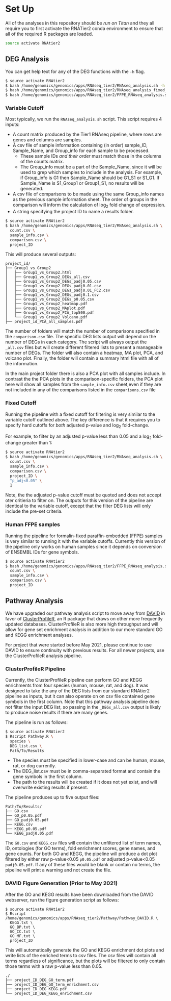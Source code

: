 # Set Up
All of the analyses in this repository should be *run on Titan* and they all require you to first activate the RNATier2 conda environment to ensure that all of the required R packages are loaded.
```bash
source activate RNAtier2
```

## DEG Analysis

You can get help text for any of the DEG functions with the `-h` flag.
```bash
$ source activate RNAtier2
$ bash /home/genomics/genomics/apps/RNAseq_tier2/RNAseq_analysis.sh -h 
$ bash /home/genomics/genomics/apps/RNAseq_tier2/RNAseq_analysis_fixed_cutoff.sh -h
$ bash /home/genomics/genomics/apps/RNAseq_tier2/FFPE_RNAseq_analysis.sh -h
```
### Variable Cutoff

Most typically, we run the `RNAseq_analysis.sh` script. This script requires 4 inputs:

- A count matrix produced by the Tier1 RNAseq pipeline, where rows are genes and columns are samples.
- A csv file of sample information containing (in order)  sample_ID, Sample_Name, and Group_info for each sample to be processed. 
  - These sample IDs *and their order* must match those in the columns of the counts matrix. 
  - The Group_info must be a part of the Sample_Name, since it will be used to grep which samples to include in the analysis. For example, if Group_info is G1 then Sample_Name should be G1_S1 or S1_G1. If Sample_Name is S1_Group1 or Group1_S1, no results will be generated. 
- A csv file of comparisons to be made using the same Group_info names as the previous sample information sheet. The order of groups in the comparison will inform the calculation of log<sub>2</sub> fold change of expression.
- A string specifying the project ID to name a results folder.

```bash
$ source activate RNAtier2
$ bash /home/genomics/genomics/apps/RNAseq_tier2/RNAseq_analysis.sh \
  count.csv \
  sample_info.csv \
  comparison.csv \
  project_ID
```

This will produce several outputs:
```
project_id/
├── Group1_vs_Group2
│   ├── Group1_vs_Group2.html
│   ├── Group1_vs_Group2_DEGs_all.csv
│   ├── Group1_vs_Group2_DEGs_padj0.05.csv
│   ├── Group1_vs_Group2_DEGs_padj0.01.csv
│   ├── Group1_vs_Group2_DEGs_padj0.01_FC2.csv
│   ├── Group1_vs_Group2_DEGs_padj0.1.csv
│   ├── Group1_vs_Group2_DEGs_p0.05.csv
│   ├── Group1_vs_Group2_heatmap.pdf
│   ├── Group1_vs_Group2_MAplot.pdf
│   ├── Group1_vs_Group2_PCA_top500.pdf
│   └── Group1_vs_Group2_Volcano.pdf
├── project_id_PCA_all_samples.pdf
```
The number of folders will match the number of comparisons specified in the `comparison.csv` file. The specific DEG lists output will depend on the number of DEGs in each category. The script will always output the `_all.csv` files but will create different filtered lists to present a manageable number of DEGs. The folder will also contain a heatmap, MA plot, PCA, and volcano plot. Finally, the folder will contain a summary html file with all of the information.

In the main project folder there is also a PCA plot with all samples include. In contrast the the PCA plots in the comparison-specific folders, the PCA plot here will show all samples from the `sample_info.csv` sheet,even if they are not included in any of the comparisons listed in the `comparisons.csv` file

### Fixed Cutoff

Running the pipeline with a fixed cutoff for filtering is very similar to the variable cutoff outlined above. The key difference is that it requires you to specify hard cutoffs for *both* adjusted p-value and log<sub>2</sub> fold-change.

For example, to filter by an adjusted p-value less than 0.05 and a log<sub>2</sub> fold-change greater than 1:
```bash
$ source activate RNAtier2
$ bash /home/genomics/genomics/apps/RNAseq_tier2/RNAseq_analysis.sh \
  count.csv \
  sample_info.csv \
  comparison.csv \
  project_ID \
  "p_adj<0.05" \
  1
```

Note, the the adjusted p-value cutoff must be quoted and does not accept oter critieria to filter on. The outputs for this version of the pipeline are identical to the variable cutoff, except that the filter DEG lists will only include the pre-set criteria.


### Human FFPE samples

Running the pipeline for formalin-fixed paraffin-embedded (FFPE) samples is very similar to running it with the variable cutoffs. Currently this version of the pipeline only works on human samples since it depends on conversion of ENSEMBL IDs for gene symbols.

```bash
$ source activate RNAtier2
$ bash /home/genomics/genomics/apps/RNAseq_tier2/FFPE_RNAseq_analysis.sh \
  count.csv \
  sample_info.csv \
  comparison.csv \
  project_ID
```

## Pathway Analysis

We have upgraded our pathway analysis script to move away from [DAVID](https://david.ncifcrf.gov/) in favor of [ClusterProfileR](https://yulab-smu.top/clusterProfiler-book/), an R package that draws on other more frequently updated databases. ClusterProfileR is also more high throughput and will allow for gene set enrichment analysis in addition to our more standard GO and KEGG enrichment analyses.

For project that were started before May 2021, please continue to use DAVID to ensure continuity with previous results. For all newer projects, use the ClusterProfileR analysis pipeline.

### ClusterProfileR Pipeline

Currently, the ClusterProfileR pipeline can perform GO and KEGG enrichments from four species (human, mouse, rat, and dog). It was designed to take the any of the DEG lists from our standard RNAtier2 pipeline as inputs, but it can also operate on on csv file contained gene symbols in the first column. Note that this pathway analysis pipeline does not filter the input DEG list, so passing in the `_DEGs_all.csv` output is likely to produce noise results if there are many genes.

The pipeline is run as follows:

```bash
$ source activate RNAtier2
$ Rscript Pathway.R \
  species \
  DEG_list.csv \
  Path/To/Results
```

- The species must be specified in lower-case and can be human, mouse, rat, or dog currently.
- The DEG_list.csv must be in comma-separated format and contain the gene symbols in the first column.
- The path to the results will be created if it does not yet exist, and will overwrite existing results if present.

The pipeline produces up to five output files:

```
Path/To/Results/
├── GO.csv
├── GO_p0.05.pdf
├── GO_padj0.05.pdf
├── KEGG.csv
├── KEGG_p0.05.pdf
└── KEGG_padj0.05.pdf
```

The `GO.csv` and `KEGG.csv` files will contain the unfiltered list of term names, ID, ontologies (for GO terms), fold enrichment scores, gene names, and gene counts. For both GO and KEGG, the pipeline will produce a dot plot filtered by either raw p-value<0.05 `p0.05.pdf` or adjusted p-value<0.05 `padj0.05.pdf`. If any of these files would be blank or contain no terms, the pipeline will print a warning and not create the file.

### DAVID Figure Generation (Prior to May 2021)

After the GO and KEGG results have been downloaded from the DAVID webserver, run the figure generation script as follows:

```
$ source activate RNAtier2
$ Rscript /home/genomics/genomics/apps/RNAseq_tier2/Pathway/Pathway_DAVID.R \
  KEGG.txt \
  GO_BP.txt \
  GO_CC.txt \
  GO_MF.txt \
  project_ID
```

This will automatically generate the GO and KEGG enrichment dot plots and write lists of the enriched terms to csv files. The csv files will contain all terms regardless of significance, but the plots will be filtered to only contain those terms with a raw p-value less than 0.05.

```
./
├── project_ID_DEG_GO_term.pdf
├── project_ID_DEG_GO_term_enrichment.csv
├── project_ID_DEG_KEGG.pdf
└── project_ID_DEG_KEGG_enrichment.csv
```
